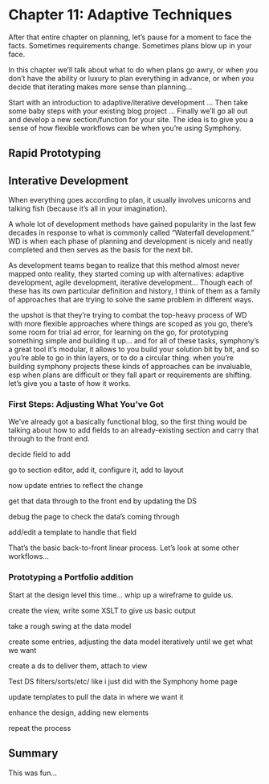 # Chapter 11: Adaptive Techniques

After that entire chapter on planning, let’s pause for a moment to face the facts. Sometimes requirements change. Sometimes plans blow up in your face.

In this chapter we’ll talk about what to do when plans go awry, or when you don’t have the ability or luxury to plan everything in advance, or when you decide that iterating makes more sense than planning...

Start with an introduction to adaptive/iterative development … Then take some baby steps with your existing blog project … Finally we’ll go all out and develop a new section/function for your site. The idea is to give you a sense of how flexible workflows can be when you’re using Symphony.

## Rapid Prototyping

## Interative Development

When everything goes according to plan, it usually involves unicorns and talking fish (because it’s all in your imagination).

A whole lot of development methods have gained popularity in the last few decades in response to what is commonly called “Waterfall development.” WD is when each phase of planning and development is nicely and neatly completed and then serves as the basis for the next bit.

As development teams began to realize that this method almost never mapped onto reality, they started coming up with alternatives: adaptive development, agile development, iterative development... Though each of these has its own particular definition and history, I think of them as a family of approaches that are trying to solve the same problem in different ways. 

the upshot is that they’re trying to combat the top-heavy process of WD with more flexible approaches where things are scoped as you go, there’s some room for trial ad error, for learning on the go, for prototyping something simple and building it up... and for all of these tasks, symphony’s a great tool
it’s modular, it allows to you build your solution bit by bit, and so you’re able to go in thin layers, or to do a circular thing. when you’re building symphony projects these kinds of approaches can be invaluable, esp when plans are difficult or they fall apart or requirements are shifting.
let’s give you a taste of how it works.

### First Steps: Adjusting What You’ve Got

We’ve already got a basically functional blog, so the first thing would be talking about how to add fields to an already-existing section and carry that through to the front end.

decide field to add

go to section editor, add it, configure it, add to layout

now update entries to reflect the change

get that data through to the front end by updating the DS

debug the page to check the data’s coming through

add/edit a template to handle that field

That’s the basic back-to-front linear process. Let’s look at some other workflows...

### Prototyping a Portfolio addition

Start at the design level this time... whip up a wireframe to guide us.

create the view, write some XSLT to give us basic output

take a rough swing at the data model

create some entries, adjusting the data model iteratively until we get what we want

create a ds to deliver them, attach to view

Test DS filters/sorts/etc/ like i just did with the Symphony home page

update templates to pull the data in where we want it

enhance the design, adding new elements

repeat the process

## Summary

This was fun...

